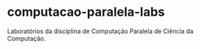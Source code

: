 # computacao-paralela-labs
Laboratórios da disciplina de Computação Paralela de Ciência da Computação.
